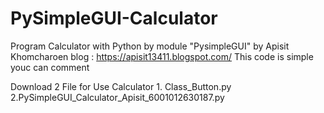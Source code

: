 # PySimpleGUI-Calculator
Program Calculator with Python by module "PysimpleGUI"
by Apisit Khomcharoen
blog : https://apisit13411.blogspot.com/
This code is simple youc can comment

Download 2 File for Use Calculator
    1. Class_Button.py
    2.PySimpleGUI_Calculator_Apisit_6001012630187.py
 
